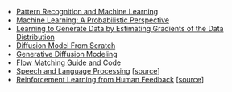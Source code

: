 - [Pattern Recognition and Machine Learning](./2024-08-20-01.pdf)
- [Machine Learning: A Probabilistic Perspective](./2024-08-20-02.pdf)
- [Learning to Generate Data by Estimating Gradients of the Data Distribution](./2024-09-06.pdf)
- [Diffusion Model From Scratch](./2024-12-18.pdf)
- [Generative Diffusion Modeling](./2024-12-24.pdf)
- [Flow Matching Guide and Code](./2024-12-30.pdf)
- [Speech and Language Processing](./2025-02-03.pdf) \[[source](https://web.stanford.edu/~jurafsky/slp3/)\]
- [Reinforcement Learning from Human Feedback](./2504.12501.pdf) \[[source](http://arxiv.org/abs/2504.12501)\]
